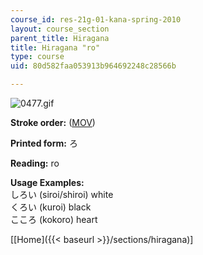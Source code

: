 ```yaml
---
course_id: res-21g-01-kana-spring-2010
layout: course_section
parent_title: Hiragana
title: Hiragana "ro"
type: course
uid: 80d582faa053913b964692248c28566b

---
```


![0477.gif](/coursemedia/res-21g-01-kana-spring-2010/cd60a92677e20ab24969887e95af3695_0477.gif)

**Stroke order:** ([MOV](http://www.archive.org/download/MITRES21F.01S10_HIRAGANA_CHARACTERS/0477.mov))

**Printed form:** ろ

**Reading:** ro

**Usage Examples:**  
しろい (siroi/shiroi) white  
くろい (kuroi) black  
こころ (kokoro) heart

  
\[[Home]({{< baseurl >}}/sections/hiragana)\]